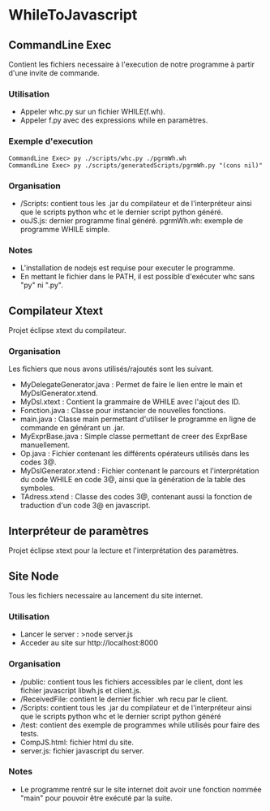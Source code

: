 # WhileToJavascript

## CommandLine Exec
Contient les fichiers necessaire à l'execution de notre programme à partir d'une invite de commande.
### Utilisation
- Appeler whc.py sur un fichier WHILE(f.wh).
- Appeler f.py avec des expressions while en paramètres.
### Exemple d'execution
```
CommandLine Exec> py ./scripts/whc.py ./pgrmWh.wh
CommandLine Exec> py ./scripts/generatedScripts/pgrmWh.py "(cons nil)"
```
### Organisation
- /Scripts: contient tous les .jar du compilateur et de l'interpréteur ainsi que le scripts python whc et le dernier script python généré.
- ouJS.js: dernier programme final généré.
pgrmWh.wh: exemple de programme WHILE simple.
### Notes
- L'installation de nodejs est requise pour executer le programme.
- En mettant le fichier dans le PATH, il est possible d'exécuter whc sans "py" ni ".py".  

## Compilateur Xtext
Projet éclipse xtext du compilateur.
### Organisation
Les fichiers que nous avons utilisés/rajoutés sont les suivant.
- MyDelegateGenerator.java : Permet de faire le lien entre le main et MyDslGenerator.xtend.
- MyDsl.xtext              : Contient la grammaire de WHILE avec l'ajout des ID.
- Fonction.java            : Classe pour instancier de nouvelles fonctions.
- main.java                : Classe main permettant d'utiliser le programme en ligne de commande en générant un .jar.
- MyExprBase.java          : Simple classe permettant de creer des ExprBase manuellement.
- Op.java                  : Fichier contenant les différents opérateurs utilisés dans les codes 3@.
- MyDslGenerator.xtend     : Fichier contenant le parcours et l'interprétation du code WHILE en code 3@, ainsi que la génération de la table des symboles.
- TAdress.xtend            : Classe des codes 3@, contenant aussi la fonction de traduction d'un code 3@ en javascript.

## Interpréteur de paramètres
Projet éclipse xtext pour la lecture et l'interprétation des paramètres.

## Site Node
Tous les fichiers necessaire au lancement du site internet.
### Utilisation
- Lancer le server : >node server.js
- Acceder au site sur http://localhost:8000
### Organisation
- /public: contient tous les fichiers accessibles par le client, dont les fichier javascript libwh.js et client.js.
- /ReceivedFile: contient le dernier fichier .wh recu par le client.
- /Scripts: contient tous les .jar du compilateur et de l'interpréteur ainsi que le scripts python whc et le dernier script python généré
- /test: contient des exemple de programmes while utilisés pour faire des tests.
- CompJS.html: fichier html du site.
- server.js: fichier javascript du server.
### Notes
- Le programme rentré sur le site internet doit avoir une fonction nommée "main" pour pouvoir être exécuté par la suite.
